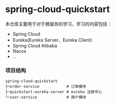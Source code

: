 # spring-cloud-quickstart

本仓库主要用于对于微服务的学习，学习的内容包括：

- Spring Cloud
- Eureka(Eureka Server、Eureka Client)
- Spring Cloud Alibaba
- Nacos
- ...

### 项目结构

```text
spring-cloud-quickstart
├─order-service            # 订单模块
├─quickstart-eureka-server # eureka 注册中心
└─user-service             # 用户模块
```
